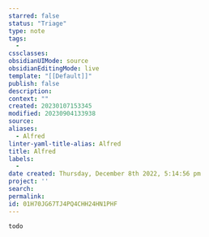 ```yaml
---
starred: false
status: "Triage"
type: note
tags:
  - 
cssclasses: 
obsidianUIMode: source
obsidianEditingMode: live
template: "[[Default]]"
publish: false
description: 
context: ""
created: 20230107153345
modified: 20230904133938
source: 
aliases:
  - Alfred
linter-yaml-title-alias: Alfred
title: Alfred
labels:
  - 
date created: Thursday, December 8th 2022, 5:14:56 pm
project: ''
search: 
permalink: 
id: 01H70JG67TJ4PQ4CHH24HN1PHF
---
```


`todo`
